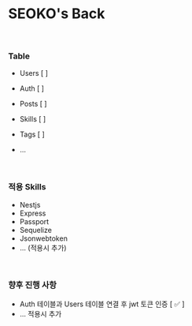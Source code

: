 # SEOKO's Back

<br />

### **Table**

- Users [ ]

- Auth [ ]

- Posts [ ]

- Skills [ ]

- Tags [ ]

- ...

<br />

### **적용 Skills**

- Nestjs
- Express
- Passport
- Sequelize
- Jsonwebtoken
- ... (적용시 추가)

<br />

### **향후 진행 사항**

- Auth 테이블과 Users 테이블 연결 후 jwt 토큰 인증 [ ✅ ]
- ... 적용시 추가
